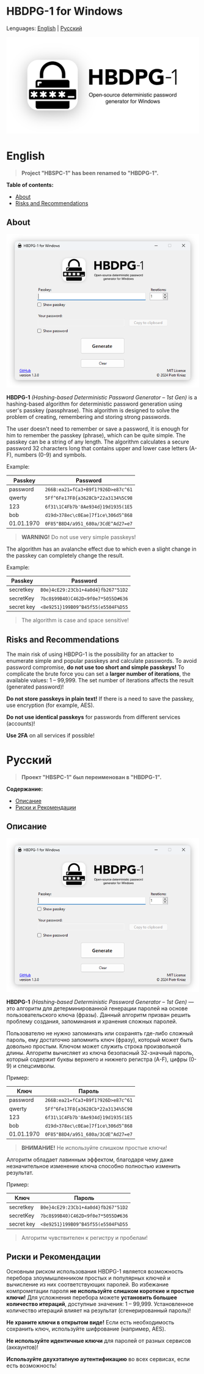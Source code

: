 # HBDPG-1 for Windows

Lenguages: [English](#English) | [Русский](#Русский)

<p align="center">
  <img src="Pictures/SocialPreview.png" alt="Project Logo"/>
</p>

# English

> **Project "HBSPC-1" has been renamed to "HBDPG-1".**

**Table of contents:**
* [About](#About)
* [Risks and Recommendations](#Risks-and-Recommendations)

## About

<p align="center">
  <img src="Pictures/Screenshot1.png" alt="Screenshot"/>
</p>

**HBDPG-1** *(Hashing-based Deterministic Password Generator – 1st Gen)* is a hashing-based algorithm for deterministic password generation using user's passkey (passphrase).
This algorithm is designed to solve the problem of creating, remembering and storing strong passwords.

The user doesn't need to remember or save a password, it is enough for him to remember the passkey (phrase), which can be quite simple. 
The passkey can be a string of any length. The algorithm calculates a secure password 32 characters long that contains upper and lower 
case letters (A-F), numbers (0-9) and symbols.

Example:

| Passkey    | Password                           |
| ---------- | ---------------------------------- |
| password   | `266B:ea21=fCa3+B9f1?926D>e87c^61` |
| qwerty     | `5Ff^6Fe17F8{a3628Cb*22a3134%5C98` |
| 123        | `6f31\1C4Fb7b'8Ae934d}19d1935(1E5` |
| bob        | `d19d>378ec\c0Eae]7f1ce\306d5^868` |
| 01.01.1970 | `0F85"B8D4/a951_680a/3CdE^Ad27=e7` |

> **WARNING!** Do not use very simple passkeys!

The algorithm has an avalanche effect due to which even a slight change in the passkey can completely change the result.

Example:

| Passkey    | Password                           |
| ---------- | ---------------------------------- |
| secretkey  | `B0e}4cE29:23Cb1+4a0d4}fb267"51D2` |
| secretKey  | `7bc8$99B40)C462D<9f0e7*5055D#636` |
| secret key | `<8e9251}199B09^B45f55(e5504F%D55` |

> The algorithm is case and space sensitive!

## Risks and Recommendations

The main risk of using HBDPG-1 is the possibility for an attacker to enumerate simple and popular passkeys and calculate passwords. 
To avoid password compromise, **do not use too short and simple passkeys!** To complicate the brute force you can set a **larger number of iterations**, the available values: 1 – 99,999. The set number of iterations affects the result (generated password)!

**Do not store passkeys in plain text!** If there is a need to save the passkey, use encryption (for example, AES).

**Do not use identical passkeys** for passwords from different services (accounts)!

**Use 2FA** on all services if possible!

# Русский

> **Проект "HBSPC-1" был переименован в "HBDPG-1".**

**Содержание:**
* [Описание](#Описание)
* [Риски и Рекомендации](#Риски-и-Рекомендации)

## Описание

<p align="center">
  <img src="Pictures/Screenshot1.png" alt="Screenshot"/>
</p>

**HBDPG-1** *(Hashing-based Deterministic Password Generator – 1st Gen)* — это алгоритм для детерминированной генерации паролей на основе пользовательского ключа (фразы).
Данный алгоритм призван решить проблему создания, запоминания и хранения сложных паролей.

Пользователю не нужно запоминать или сохранять где-либо сложный пароль, ему достаточно запомнить ключ (фразу), который может быть довольно простым. 
Ключом может служить строка произвольной длины. Алгоритм вычисляет из ключа безопасный 32-значный пароль, который содержит буквы верхнего и нижнего 
регистра (A-F), цифры (0-9) и спецсимволы.

Пример:

| Ключ       | Пароль                             |
| ---------- | ---------------------------------- |
| password   | `266B:ea21=fCa3+B9f1?926D>e87c^61` |
| qwerty     | `5Ff^6Fe17F8{a3628Cb*22a3134%5C98` |
| 123        | `6f31\1C4Fb7b'8Ae934d}19d1935(1E5` |
| bob        | `d19d>378ec\c0Eae]7f1ce\306d5^868` |
| 01.01.1970 | `0F85"B8D4/a951_680a/3CdE^Ad27=e7` |

> **ВНИМАНИЕ!** Не используйте слишком простые ключи!

Алгоритм обладает лавинным эффектом, благодаря чему даже незначительное изменение ключа способно полностью изменить результат.

Пример:

| Ключ       | Пароль                             |
| ---------- | ---------------------------------- |
| secretkey  | `B0e}4cE29:23Cb1+4a0d4}fb267"51D2` |
| secretKey  | `7bc8$99B40)C462D<9f0e7*5055D#636` |
| secret key | `<8e9251}199B09^B45f55(e5504F%D55` |

> Алгоритм чувствителен к регистру и пробелам!

## Риски и Рекомендации

Основным риском использования HBDPG-1 является возможность перебора злоумышленником простых и популярных ключей и вычисление из них соответствующих паролей. 
Во избежание компрометации пароля **не используйте слишком короткие и простые ключи!** Для усложнения перебора можете **установить большее количество итераций**, доступные значения: 1 – 99,999. Установленное количество итераций влияет на результат (сгенерированный пароль)!

**Не храните ключи в открытом виде!** Если есть необходимость сохранить ключ, используйте шифрование (например, AES).

**Не используйте идентичные ключи** для паролей от разных сервисов (аккаунтов)!

**Используйте двухэтапную аутентификацию** во всех сервисах, если есть возможность!

